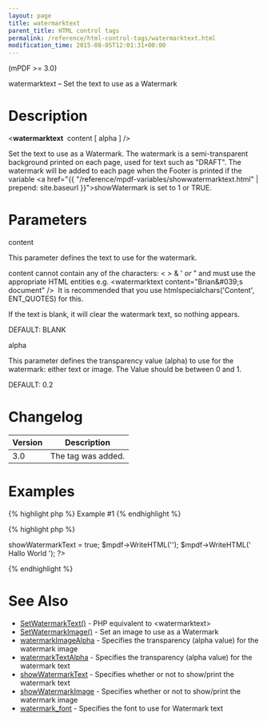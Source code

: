 ```yaml
---
layout: page
title: watermarktext
parent_title: HTML control tags
permalink: /reference/html-control-tags/watermarktext.html
modification_time: 2015-08-05T12:01:31+00:00
---
```


(mPDF >= 3.0)

watermarktext – Set the text to use as a Watermark

# Description

&lt;**watermarktext**  <span class="parameter">content</span> [ <span class="parameter">alpha</span> ] /&gt;

Set the text to use as a Watermark. The watermark is a semi-transparent background printed on each page, used for text such as "DRAFT". The watermark will be added to each page when the Footer is printed if the variable <a href="{{ "/reference/mpdf-variables/showwatermarktext.html" | prepend: site.baseurl }}">showWatermark</a> is set to 1 or <span class="smallblock">TRUE</span>. 

# Parameters

<span class="parameter">content</span>

This parameter defines the text to use for the watermark.

<span class="parameter">content</span> cannot contain any of the characters: &lt; &gt; &amp; ' *or* " and must use the appropriate HTML entities e.g. &lt;watermarktext content="Brian&amp;#039;s document" /&gt;  It is recommended that you use htmlspecialchars('Content', ENT_QUOTES) for this.

If the text is blank, it will clear the watermark text, so nothing appears.

<span class="smallblock">DEFAULT</span>: <span class="smallblock">BLANK</span>

<span class="parameter">alpha</span>

This parameter defines the transparency value (alpha) to use for the watermark: either text or image. The Value should be between 0 and 1.

<span class="smallblock">DEFAULT</span>: 0.2

# Changelog

<table class="table"><thead>
<tr><th>Version</th><th>Description</th></tr>
</thead> <tbody>
<tr>
<td>3.0</td>
<td>The tag was added.</td>
</tr>
</tbody></table>

# Examples

{% highlight php %}
Example #1
{% endhighlight %}

{% highlight php %}
<?php

$mpdf = new mPDF();

$mpdf->showWatermarkText = true;

$mpdf->WriteHTML('<watermarktext content="DRAFT" alpha="0.4" />');

$mpdf->WriteHTML('
Hallo World
');

?>
{% endhighlight %}

# See Also

<ul>
<li class="manual_boxlist"><a href="{{ "/reference/mpdf-functions/setwatermarktext.html" | prepend: site.baseurl }}">SetWatermarkText()</a> - PHP equivalent to &lt;watermarktext&gt;</li>
<li class="manual_boxlist"><a href="{{ "/reference/mpdf-functions/setwatermarkimage.html" | prepend: site.baseurl }}">SetWatermarkImage()</a> - Set an image to use as a Watermark</li>
<li class="manual_boxlist"><a href="{{ "/reference/mpdf-variables/watermarkimagealpha.html" | prepend: site.baseurl }}">watermarkImageAlpha</a> - Specifies the transparency (alpha value) for the watermark image</li>
<li class="manual_boxlist"><a href="{{ "/reference/mpdf-variables/watermarktextalpha.html" | prepend: site.baseurl }}">watermarkTextAlpha</a> - Specifies the transparency (alpha value) for the watermark text</li>
<li class="manual_boxlist"><a href="{{ "/reference/mpdf-variables/showwatermarktext.html" | prepend: site.baseurl }}">showWatermarkText</a> - Specifies whether or not to show/print the watermark text

</li>
<li class="manual_boxlist"><a href="{{ "/reference/mpdf-variables/showwatermarktext.html" | prepend: site.baseurl }}">showWatermarkImage</a> - Specifies whether or not to show/print the watermark image</li>
<li class="manual_boxlist"><a href="{{ "/reference/mpdf-variables/watermark-font.html" | prepend: site.baseurl }}">watermark_font</a> - Specifies the font to use for Watermark text</li>
</ul>

